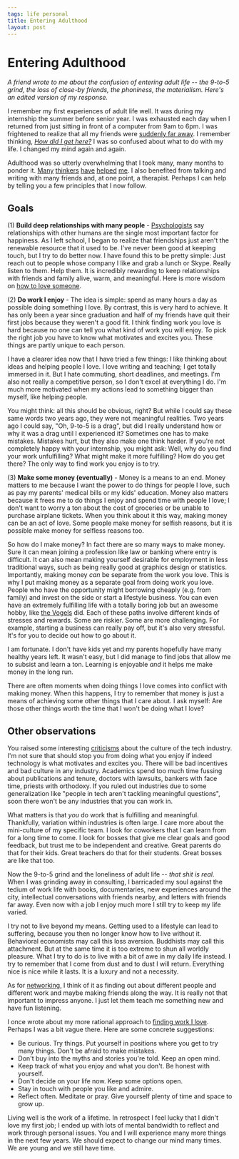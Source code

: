 ```yaml
--- 
tags: life personal
title: Entering Adulthood
layout: post
---
```


# Entering Adulthood

_A friend wrote to me about the confusion of entering adult life -- the 9-to-5 grind, the loss of close-by friends, the phoniness, the materialism. Here's an edited version of my response._

I remember my first experiences of adult life well. It was during my internship the summer before senior year. I was exhausted each day when I returned from just sitting in front of a computer from 9am to 6pm. I was frightened to realize that all my friends were [suddenly far away][lcd]. I remember thinking, [_How did I get here?_][talkingheads] I was so confused about what to do with my life. I changed my mind again and again. 

[lcd]: http://open.spotify.com/track/2Ud3deeqLAG988pfW0Kwcl
[talkingheads]: http://open.spotify.com/track/2WM63pILSg6VzgCnu0OU6K

Adulthood was so utterly overwhelming that I took many, many months to ponder it.  [Many][kahneman] [thinkers][aurelius] [have][trunk] [helped][dfw] [me][graham]. I also benefited from talking and writing with many friends and, at one point, a therapist. Perhaps I can help by telling you a few principles that I now follow. 

[trunk]: http://blog.penelopetrunk.com/
[graham]: http://www.paulgraham.com/love.html
[kahneman]: https://www.youtube.com/watch?v=XgRlrBl-7Yg
[aurelius]: http://www.amazon.com/The-Emperors-Handbook-Translation-Meditations/dp/0743233832
[dfw]: http://moreintelligentlife.com/story/david-foster-wallace-in-his-own-words

## Goals

(1) **Build deep relationships with many people** - [Psychologists][harvard] say relationships with other humans are the single most important factor for happiness. As I left school, I began to realize that friendships just aren't the renewable resource that it used to be. I've never been good at keeping touch, but I try to do better now. I have found this to be pretty simple: Just reach out to people whose company I like and grab a lunch or Skype. Really listen to them. Help them. It is incredibly rewarding to keep relationships with friends and family alive, warm, and meaningful. Here is more wisdom on [how to love someone][hahn]. 

[harvard]: http://www.theatlantic.com/magazine/archive/2009/06/what-makes-us-happy/307439/
[hahn]: http://ajaytao2010.files.wordpress.com/2012/08/true-love-thich-nhat-hanh.pdf

(2) **Do work I enjoy** - The idea is simple: spend as many hours a day as possible doing something I love. By contrast, this is very hard to achieve. It has only been a year since graduation and half of my friends have quit their first jobs because they weren't a good fit. I think finding work you love is hard because no one can tell you what kind of work you will enjoy. To pick the right job you have to know what motivates and excites you. These things are partly unique to each person. 

I have a clearer idea now that I have tried a few things: I like thinking about ideas and helping people I love. I love writing and teaching; I get totally immersed in it. But I hate commuting, short deadlines, and meetings. I'm also not really a competitive person, so I don't excel at everything I do. I'm much more motivated when my actions lead to something bigger than myself, like helping people. 

You might think: all this should be obvious, right? But while I could say these same words two years ago, they were not meaningful realities. Two years ago I could say, "Oh, 9-to-5 is a drag", but did I really understand how or why it was a drag until I experienced it? Sometimes one has to make mistakes. Mistakes hurt, but they also make one think harder. If you're not completely happy with your internship, you might ask: Well, why do you find your work unfulfilling? What might make it more fulfilling? How do you get there? The only way to find work you enjoy is to try. 

(3) **Make some money (eventually)** - Money is a means to an end. Money matters to me because I want the power to do things for people I love, such as pay my parents' medical bills or my kids' education. Money also matters because it frees me to do things I enjoy and spend time with people I love; I don't want to worry a ton about the cost of groceries or be unable to purchase airplane tickets. When you think about it this way, making money can be an act of love. Some people make money for selfish reasons, but it is possible make money for selfless reasons too. 

So how do I make money? In fact there are so many ways to make money. Sure it can mean joining a profession like law or banking where entry is difficult. It can also mean making yourself desirable for employment in less traditional ways, such as being really good at graphics design or statistics. Importantly, making money _can_ be separate from the work you love. This is why I put making money as a separate goal from doing work you love. People who have the opportunity might borrowing cheaply (e.g. from family) and invest on the side or start a lifestyle business. You can even have an extremely fulfilling life with a totally boring job but an awesome hobby, like [the Vogels][vogels] did. Each of these paths involve different kinds of stresses and rewards. Some are riskier. Some are more challenging. For example, starting a business can really pay off, but it's also very stressful. It's for you to decide out how to go about it. 

[vogels]: http://www.blouinartinfo.com/news/story/815597/remembering-herbert-vogel-the-postman-who-amassed-one-of-americas-greatest-art-collections

I am fortunate. I don't have kids yet and my parents hopefully have many healthy years left.  It wasn't easy, but I did manage to find jobs that allow me to subsist and learn a ton. Learning is enjoyable _and_ it helps me make money in the long run. 

There are often moments when doing things I love comes into conflict with making money. When this happens, I try to remember that money is just a means of achieving some other things that I care about. I ask myself: Are those other things worth the time that I won't be doing what I love? 

## Other observations

You raised some interesting [criticisms][mit] about the culture of the tech industry. I'm not sure that should stop you from doing what you enjoy if indeed technology is what motivates and excites you. There will be bad incentives and bad culture in any industry. Academics spend too much time fussing about publications and tenure, doctors with lawsuits, bankers with face time, priests with orthodoxy. If you ruled out industries due to some generalization like "people in tech aren't tackling meaningful questions", soon there won't be any industries that you can work in. 

[mit]: http://miter.mit.edu/the-unexotic-underclass/

What matters is that _you_ do work that is fulfilling and meaningful. Thankfully, variation within industries is often large. I care more about the mini-culture of my specific team. I look for coworkers that I can learn from for a long time to come. I look for bosses that give me clear goals and good feedback, but trust me to be independent and creative. Great parents do that for their kids. Great teachers do that for their students. Great bosses are like that too. 

Now the 9-to-5 grind and the loneliness of adult life -- _that shit is real_. When I was grinding away in consulting, I barricaded my soul against the tedium of work life with books, documentaries, new experiences around the city, intellectual conversations with friends nearby, and letters with friends far away. Even now with a job I enjoy much more I still try to keep my life varied. 

I try not to live beyond my means. Getting used to a lifestyle can lead to suffering, because you then no longer know how to live without it. Behavioral economists may call this loss aversion. Buddhists may call this attachment. But at the same time it is too extreme to shun all worldly pleasure. What I try to do is to live with a bit of awe in my daily life instead. I try to remember that I come from dust and to dust I will return. Everything nice is nice while it lasts. It is a luxury and not a necessity. 

As for [networking][networking], I think of it as finding out about different people and different work and maybe making friends along the way. It is really not that important to impress anyone. I just let them teach me something new and have fun listening. 

[networking]: http://mbwong.com/2013/03/10/misperceptions-about-professional-networking.html

I once wrote about my more rational approach to [finding work I love][love]. Perhaps I was a bit vague there. Here are some concrete suggestions: 

* Be curious. Try things. Put yourself in positions where you get to try many things. Don't be afraid to make mistakes. 
* Don't buy into the myths and stories you're told. Keep an open mind. 
* Keep track of what you enjoy and what you don't. Be honest with yourself.
* Don't decide on your life now. Keep some options open. 
* Stay in touch with people you like and admire.  
* Reflect often. Meditate or pray. Give yourself plenty of time and space to grow up. 

[love]: http://mbwong.com/2012/12/01/finding-a-calling.html

Living well is the work of a lifetime.  In retrospect I feel lucky that I didn't love my first job; I ended up with lots of mental bandwidth to reflect and work through personal issues. You and I will experience many more things in the next few years. We should expect to change our mind many times. We are young and we still have time. 
